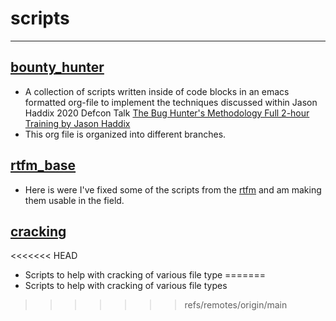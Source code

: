# scripts
------
## [bounty_hunter](https://github.com/jknoxdev/scripts/tree/main/bounty_hunter)
 - A collection of scripts written inside of code blocks in an emacs formatted org-file to implement the techniques discussed within Jason Haddix 2020 Defcon Talk [The Bug Hunter's Methodology Full 2-hour Training by Jason Haddix](https://www.youtube.com/watch?v=uKWu6yhnhbQ)
 - This org file is organized into different branches. 
## [rtfm_base](https://github.com/jknoxdev/scripts/tree/main/rtfm_base)
 - Here is were I've fixed some of the scripts from the [rtfm](https://www.amazon.com/Rtfm-Red-Team-Field-Manual/dp/1494295504) and am making them usable in the field.
## [cracking](https://github.com/jknoxdev/scripts/tree/main/cracking)
<<<<<<< HEAD
 - Scripts to help with cracking of various file type
=======
 - Scripts to help with cracking of various file types
>>>>>>> refs/remotes/origin/main
 

